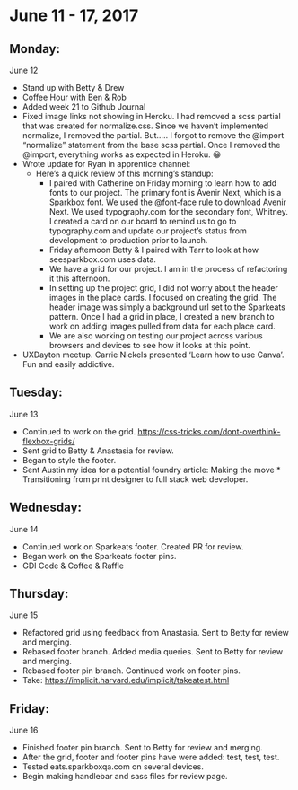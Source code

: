 June 11 - 17, 2017
==================

Monday:
-------
June 12
* Stand up with Betty & Drew
* Coffee Hour with Ben & Rob
* Added week 21 to Github Journal
* Fixed image links not showing in Heroku. I had removed a scss partial that was created for normalize.css. Since we haven’t implemented normalize, I removed the partial. But….. I forgot to remove the @import “normalize” statement from the base scss partial. Once I removed the @import, everything works as expected in Heroku. 😀
* Wrote update for Ryan in apprentice channel:
  * Here’s a quick review of this morning’s standup:
    * I paired with Catherine on Friday morning to learn how to add fonts to our project. The primary font is Avenir Next, which is a Sparkbox font. We used the @font-face rule to download Avenir Next. We used typography.com for the secondary font, Whitney. I created a card on our board to remind us to go to typography.com and update our project’s status from development to production prior to launch.
    * Friday afternoon Betty & I paired with Tarr to look at how seesparkbox.com uses data.
    * We have a grid for our project. I am in the process of refactoring it this afternoon.
    * In setting up the project grid, I did not worry about the header images in the place cards. I focused on creating the grid. The header image was simply a background url set to the Sparkeats pattern. Once I had a grid in place, I created a new branch to work on adding images pulled from data for each place card.
    * We are also working on testing our project across various browsers and devices to see how it looks at this point.
* UXDayton meetup. Carrie Nickels presented ‘Learn how to use Canva’. Fun and easily addictive.

Tuesday:
--------
June 13
* Continued to work on the grid.
https://css-tricks.com/dont-overthink-flexbox-grids/
* Sent grid to Betty & Anastasia for review.
* Began to style the footer.
* Sent Austin my idea for a potential foundry article: Making the move * Transitioning from print designer to full stack web developer.


Wednesday:
----------
June 14
* Continued work on Sparkeats footer. Created PR for review.
* Began work on the Sparkeats footer pins.  
* GDI Code & Coffee & Raffle

Thursday:
---------
June 15
* Refactored grid using feedback from Anastasia. Sent to Betty for review and merging.
* Rebased footer branch. Added media queries. Sent to Betty for review and merging.
* Rebased footer pin branch. Continued work on footer pins.
* Take: https://implicit.harvard.edu/implicit/takeatest.html

Friday:
-------
June 16
* Finished footer pin branch. Sent to Betty for review and merging.
* After the grid, footer and footer pins have were added: test, test, test.
* Tested eats.sparkboxqa.com on several devices.
* Begin making handlebar and sass files for review page.
